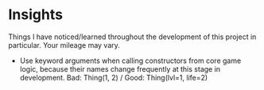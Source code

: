 # Insights
Things I have noticed/learned throughout the development of this project in particular. Your mileage may vary.

-   Use keyword arguments when calling constructors from core game logic, because their names change frequently at this stage in development.
    Bad: Thing(1, 2) / Good: Thing(lvl=1, life=2)
